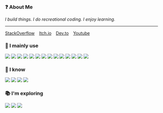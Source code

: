 ### ❓ About Me
_I build things. I do recreational coding. I enjoy learning._
<hr>


[StackOverflow](https://stackoverflow.com/users/17811563/christopher-tabula) &ensp;
[Itch.io](https://netervati.itch.io/) &ensp;
[Dev.to](https://dev.to/netervati) &ensp;
[Youtube](https://www.youtube.com/channel/UCgUi5Rnx51H1nHSX6Rl99Kg)


### 🧰 I mainly use
  ![](https://img.shields.io/badge/-JavaScript-1e293b?style=for-the-badge&logo=javascript)
  ![](https://img.shields.io/badge/-TypeScript-1e293b?style=for-the-badge&logo=typescript)
  ![](https://img.shields.io/badge/-Ruby-1e293b?style=for-the-badge&logo=ruby)
  ![](https://img.shields.io/badge/-Vue-1e293b?style=for-the-badge&logo=vuedotjs)
  ![](https://img.shields.io/badge/-React-1e293b?style=for-the-badge&logo=react)
  ![](https://img.shields.io/badge/-Vite-1e293b?style=for-the-badge&logo=vite)
  ![](https://img.shields.io/badge/-Rails-1e293b?style=for-the-badge&logo=ruby-on-rails)
  ![](https://img.shields.io/badge/-TailwindCSS-1e293b?style=for-the-badge&logo=tailwind-css)
  ![](https://img.shields.io/badge/-Postgres-1e293b?style=for-the-badge&logo=postgresql)
  ![](https://img.shields.io/badge/-Git-1e293b?style=for-the-badge&logo=git)
  ![](https://img.shields.io/badge/-GitHub%20Actions-1e293b?style=for-the-badge&logo=githubactions)
  ![](https://img.shields.io/badge/-Docker-1e293b?style=for-the-badge&logo=docker)
  ![](https://img.shields.io/badge/-Vercel-1e293b?style=for-the-badge&logo=vercel)
  ![](https://img.shields.io/badge/-Supabase-1e293b?style=for-the-badge&logo=supabase)


### 🔧 I know
  ![](https://img.shields.io/badge/-Python-64748b?style=flat-square&logo=python)
  ![](https://img.shields.io/badge/-Django-64748b?style=flat-square&logo=django)
  ![](https://img.shields.io/badge/-MySQL-64748b?style=flat-square&logo=mysql)
  ![](https://img.shields.io/badge/-MongoDB-64748b?style=flat-square&logo=mongodb)


### 📚 I'm exploring
  ![](https://img.shields.io/badge/-Rust-D5D7DB?style=flat-square&logo=rust)
  ![](https://img.shields.io/badge/-Nuxt-D5D7DB?style=flat-square&logo=nuxtdotjs)
  ![](https://img.shields.io/badge/-Neovim-D5D7DB?style=flat-square&logo=neovim)
 